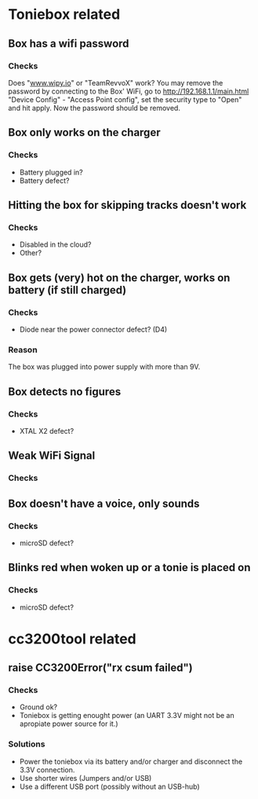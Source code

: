 # Toniebox related
## Box has a wifi password
### Checks
Does "www.wipy.io" or "TeamRevvoX" work? You may remove the password by connecting to the Box' WiFi, go to http://192.168.1.1/main.html "Device Config" - "Access Point config", set the security type to "Open" and hit apply. Now the password should be removed.

## Box only works on the charger
### Checks
* Battery plugged in?
* Battery defect?

## Hitting the box for skipping tracks doesn't work
### Checks
* Disabled in the cloud?
* Other?

## Box gets (very) hot on the charger, works on battery (if still charged)
### Checks
* Diode near the power connector defect? (D4)
### Reason
The box was plugged into power supply with more than 9V.

## Box detects no figures
### Checks
* XTAL X2 defect?

## Weak WiFi Signal
### Checks

## Box doesn't have a voice, only sounds
### Checks
* microSD defect?

## Blinks red when woken up or a tonie is placed on
### Checks
* microSD defect?

# cc3200tool related
## raise CC3200Error("rx csum failed")
### Checks
* Ground ok?
* Toniebox is getting enought power (an UART 3.3V might not be an apropiate power source for it.)
### Solutions
* Power the toniebox via its battery and/or charger and disconnect the 3.3V connection.
* Use shorter wires (Jumpers and/or USB)
* Use a different USB port (possibly without an USB-hub)